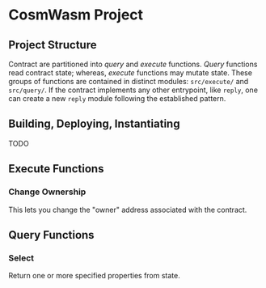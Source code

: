 # CosmWasm Project

## Project Structure

Contract are partitioned into _query_ and _execute_ functions. _Query_ functions
read contract state; whereas, _execute_ functions may mutate state. These groups
of functions are contained in distinct modules: `src/execute/` and `src/query/`.
If the contract implements any other entrypoint, like `reply`, one can create a
new `reply` module following the established pattern.

## Building, Deploying, Instantiating

TODO

## Execute Functions

### Change Ownership

This lets you change the "owner" address associated with the contract.

## Query Functions

### Select

Return one or more specified properties from state.
